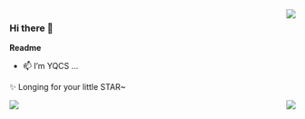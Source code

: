 <img src="https://github-profile-summary-cards.vercel.app/api/cards/profile-details?username=yqcs&theme=nord_dark" align="right" />

### Hi there 👋

**Readme**
- 📫 I’m YQCS ...

✨ Longing for your little STAR~  

<img src="https://github-profile-trophy.vercel.app/?username=yqcs&theme=nord&row=3&column=3" align="right"/>
<img src="https://github-readme-stats.vercel.app/api?username=yqcs&theme=nord&count_private=true&show_icons=true&line_height=30"/>

<!--
<p align="center">
  <img src="https://github-profile-summary-cards.vercel.app/api/cards/stats?username=yqcs&theme=nord_dark&line_height=24"/>
  <img src="https://github-readme-stats.vercel.app/api?username=yqcs&theme=nord&count_private=true&show_icons=true&line_height=24" />
  <img src="https://github-readme-stats.vercel.app/api/top-langs/?username=yqcs&theme=nord&layout=compact&langs_count=8"/>
</p>

<p align="center">
  <img src="https://github-profile-summary-cards.vercel.app/api/cards/productive-time?username=yqcs&theme=nord_dark"/>

  <img src="https://github-readme-stats.vercel.app/api?username=yqcs&theme=nord_dark" align="right">
  <img src="https://github-profile-summary-cards.vercel.app/api/cards/productive-time?username=yqcs&theme=nord_dark"/>
  <img src="https://github-profile-trophy.vercel.app/?username=yqcs&theme=nord&row=2&column=4"/>
</p>
 -->


